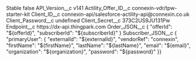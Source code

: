 <?xml version="1.0" encoding="UTF-8"?>
<CustomMetadata xmlns="http://soap.sforce.com/2006/04/metadata" xmlns:xsi="http://www.w3.org/2001/XMLSchema-instance" xmlns:xsd="http://www.w3.org/2001/XMLSchema">
    <label>Stable</label>
    <protected>false</protected>
    <values>
        <field>API_Version__c</field>
        <value xsi:type="xsd:string">v141</value>
    </values>
    <values>
        <field>Actility_Offer_ID__c</field>
        <value xsi:type="xsd:string">connexin-vdr/tpw-starter-kit</value>
    </values>
    <values>
        <field>Client_ID__c</field>
        <value xsi:type="xsd:string">connexin-api/salesforce-actility-api@connexin.co.uk</value>
    </values>
    <values>
        <field>Client_Password__c</field>
        <value xsi:type="xsd:string">undefined</value>
    </values>
    <values>
        <field>Client_Secret__c</field>
        <value xsi:type="xsd:string">373C2US9JU131Pw</value>
    </values>
    <values>
        <field>Endpoint__c</field>
        <value xsi:type="xsd:string">https://dx-api.thingpark.com</value>
    </values>
    <values>
        <field>Order_JSON__c</field>
        <value xsi:type="xsd:string">{ &quot;offerId&quot;: &quot;${offerId}&quot;, &quot;subscriberId&quot;: &quot;${subscriberId}&quot; }</value>
    </values>
    <values>
        <field>Subscriber_JSON__c</field>
        <value xsi:type="xsd:string">{ &quot;primaryUser&quot;: { &quot;externalId&quot;: &quot;${externalId}&quot;, &quot;vendorRef&quot;: &quot;connexin&quot;, &quot;firstName&quot;: &quot;${firstName}&quot;, &quot;lastName&quot;: &quot;${lastName}&quot;, &quot;email&quot;: &quot;${email}&quot;, &quot;organization&quot;: &quot;${organization}&quot;, &quot;password&quot;: &quot;${password}&quot; }}</value>
    </values>
</CustomMetadata>
